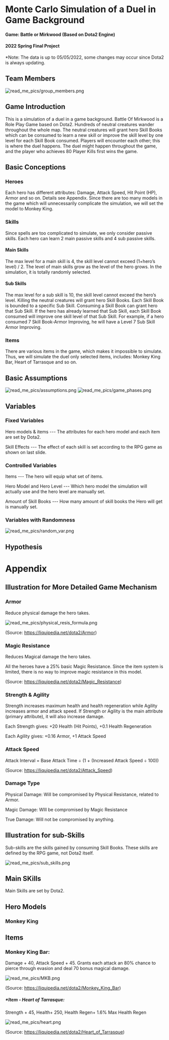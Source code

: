 # Monte Carlo Simulation of a Duel in Game Background
#### Game: Battle or Mirkwood (Based on Dota2 Engine)
#### 2022 Spring Final Project
*Note: The data is up to 05/05/2022, some changes may occur since Dota2 is always updating.
## Team Members
![read_me_pics/group_members.png](read_me_pics/group_members.png)
## Game Introduction
This is a simulation of a duel in a game background.
Battle Of Mirkwood is a Role Play Game based on Dota2. Hundreds of neutral creatures wander throughout the whole map. The neutral creatures will grant hero Skill Books which can be consumed to learn a new skill or improve the skill level by one level for each Skill Book consumed.
Players will encounter each other; this is where the duel happens. The duel might happen throughout the game, and the player who achieves 80 Player Kills first wins the game.
## Basic Conceptions
### Heroes
Each hero has different attributes: Damage, Attack Speed, Hit Point (HP), Armor and so on. Details see Appendix. 
Since there are too many models in the game which will unnecessarily complicate the simulation, we will set the model to Monkey King.
### Skills
Since spells are too complicated to simulate, we only consider passive skills. Each hero can learn 2 main passive skills and 4 sub passive skills.
#### Main Skills
The max level for a main skill is 4, the skill level cannot exceed (1+hero’s level) / 2.
The level of main skills grow as the level of the hero grows.
In the simulation, it is totally randomly selected.
#### Sub Skills
The max level for a sub skill is 10, the skill level cannot exceed the hero’s level.
Killing the neutral creatures will grant hero Skill Books. Each Skill Book is bounded to a specific Sub Skill. Consuming a Skill Book can grant hero that Sub Skill. If the hero has already learned that Sub Skill, each Skill Book consumed will improve one skill level of that Sub Skill.
For example, if a hero consumed 7 Skill Book-Armor Improving, he will have a Level 7 Sub Skill Armor Improving.
### Items
There are various items in the game, which makes it impossible to simulate. Thus, we will simulate the duel only selected items, includes: Monkey King Bar, Heart of Tarrasque and so on.


## Basic Assumptions
![read_me_pics/assumptions.png](read_me_pics/assumptions.png)
![read_me_pics/game_phases.png](read_me_pics/game_phases.png)
## Variables
### Fixed Variables
Hero models & items ---
The attributes for each hero model and each item are set by Dota2.

Skill Effects ---
The effect of each skill is set according to the RPG game as shown on last slide.
### Controlled Variables
Items ---
The hero will equip what set of items.

Hero Model and Hero Level --- 
Which hero model the simulation will actually use and the hero level are manually set.

Amount of Skill Books ---
How many amount of skill books the Hero will get is manually set.
### Variables with Randomness
![read_me_pics/random_var.png](read_me_pics/random_var.png)
## Hypothesis
# Appendix
## Illustration for More Detailed Game Mechanism
### Armor
Reduce physical damage the hero takes.

![read_me_pics/physical_resis_formula.png](read_me_pics/physical_resis_formula.png)

(Source: https://liquipedia.net/dota2/Armor)
### Magic Resistance
Reduces Magical damage the hero takes.

All the heroes have a 25% basic Magic Resistance. Since the item system is limited, there is no way to improve magic resistance in this model.

(Source: https://liquipedia.net/dota2/Magic_Resistance)
### Strength & Agility
Strength increases maximum health and health regeneration while Agility increases armor and attack speed. If Strength or Agility is the main attribute (primary attribute), it will also increase damage.

Each Strength gives: +20 Health (Hit Points), +0.1 Health Regeneration

Each Agility gives: +0.16 Armor, +1 Attack Speed
### Attack Speed
Attack Interval = Base Attack Time ÷ (1 + (Increased Attack Speed ÷ 100))

(Source: https://liquipedia.net/dota2/Attack_Speed)
### Damage Type
Physical Damage: Will be compromised by Physical Resistance, related to Armor.

Magic Damage: WIll be compromised by Magic Resistance

True Damage: Will not be compromised by anything.
## Illustration for sub-Skills
Sub-skills are the skills gained by consuming Skill Books. These skills are defined by the RPG game, not Dota2 itself.

![read_me_pics/sub_skills.png](read_me_pics/sub_skills.png)

## Main SKills
Main Skills are set by Dota2.
## Hero Models
### Monkey King
## Items
### Monkey King Bar:
Damage + 40, Attack Speed + 45. Grants each attack an 80% chance to pierce through evasion and deal 70 bonus magical damage.

![read_me_pics/MKB.png](read_me_pics/MKB.png)

(Source: https://liquipedia.net/dota2/Monkey_King_Bar)
##### *Item - Heart of Tarrasque:
Strength + 45, Health+ 250, Health Regen+ 1.6% Max Health Regen

![read_me_pics/heart.png](read_me_pics/heart.png)

(Source: https://liquipedia.net/dota2/Heart_of_Tarrasque)